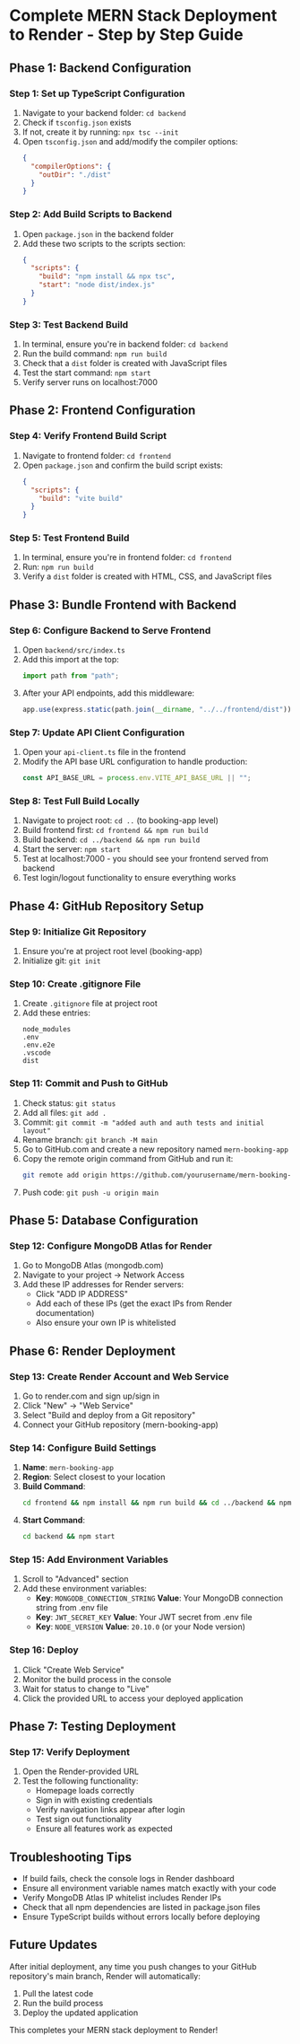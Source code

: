 # Complete MERN Stack Deployment to Render - Step by Step Guide

## Phase 1: Backend Configuration

### Step 1: Set up TypeScript Configuration
1. Navigate to your backend folder: `cd backend`
2. Check if `tsconfig.json` exists
3. If not, create it by running: `npx tsc --init`
4. Open `tsconfig.json` and add/modify the compiler options:
   ```json
   {
     "compilerOptions": {
       "outDir": "./dist"
     }
   }
   ```

### Step 2: Add Build Scripts to Backend
1. Open `package.json` in the backend folder
2. Add these two scripts to the scripts section:
   ```json
   {
     "scripts": {
       "build": "npm install && npx tsc",
       "start": "node dist/index.js"
     }
   }
   ```

### Step 3: Test Backend Build
1. In terminal, ensure you're in backend folder: `cd backend`
2. Run the build command: `npm run build`
3. Check that a `dist` folder is created with JavaScript files
4. Test the start command: `npm start`
5. Verify server runs on localhost:7000

## Phase 2: Frontend Configuration

### Step 4: Verify Frontend Build Script
1. Navigate to frontend folder: `cd frontend`
2. Open `package.json` and confirm the build script exists:
   ```json
   {
     "scripts": {
       "build": "vite build"
     }
   }
   ```

### Step 5: Test Frontend Build
1. In terminal, ensure you're in frontend folder: `cd frontend`
2. Run: `npm run build`
3. Verify a `dist` folder is created with HTML, CSS, and JavaScript files

## Phase 3: Bundle Frontend with Backend

### Step 6: Configure Backend to Serve Frontend
1. Open `backend/src/index.ts`
2. Add this import at the top:
   ```typescript
   import path from "path";
   ```
3. After your API endpoints, add this middleware:
   ```typescript
   app.use(express.static(path.join(__dirname, "../../frontend/dist")));
   ```

### Step 7: Update API Client Configuration
1. Open your `api-client.ts` file in the frontend
2. Modify the API base URL configuration to handle production:
   ```typescript
   const API_BASE_URL = process.env.VITE_API_BASE_URL || "";
   ```

### Step 8: Test Full Build Locally
1. Navigate to project root: `cd ..` (to booking-app level)
2. Build frontend first: `cd frontend && npm run build`
3. Build backend: `cd ../backend && npm run build`
4. Start the server: `npm start`
5. Test at localhost:7000 - you should see your frontend served from backend
6. Test login/logout functionality to ensure everything works

## Phase 4: GitHub Repository Setup

### Step 9: Initialize Git Repository
1. Ensure you're at project root level (booking-app)
2. Initialize git: `git init`

### Step 10: Create .gitignore File
1. Create `.gitignore` file at project root
2. Add these entries:
   ```
   node_modules
   .env
   .env.e2e
   .vscode
   dist
   ```

### Step 11: Commit and Push to GitHub
1. Check status: `git status`
2. Add all files: `git add .`
3. Commit: `git commit -m "added auth and auth tests and initial layout"`
4. Rename branch: `git branch -M main`
5. Go to GitHub.com and create a new repository named `mern-booking-app`
6. Copy the remote origin command from GitHub and run it:
   ```bash
   git remote add origin https://github.com/yourusername/mern-booking-app.git
   ```
7. Push code: `git push -u origin main`

## Phase 5: Database Configuration

### Step 12: Configure MongoDB Atlas for Render
1. Go to MongoDB Atlas (mongodb.com)
2. Navigate to your project → Network Access
3. Add these IP addresses for Render servers:
   - Click "ADD IP ADDRESS"
   - Add each of these IPs (get the exact IPs from Render documentation)
   - Also ensure your own IP is whitelisted

## Phase 6: Render Deployment

### Step 13: Create Render Account and Web Service
1. Go to render.com and sign up/sign in
2. Click "New" → "Web Service"
3. Select "Build and deploy from a Git repository"
4. Connect your GitHub repository (mern-booking-app)

### Step 14: Configure Build Settings
1. **Name**: `mern-booking-app`
2. **Region**: Select closest to your location
3. **Build Command**:
   ```bash
   cd frontend && npm install && npm run build && cd ../backend && npm run build
   ```
4. **Start Command**:
   ```bash
   cd backend && npm start
   ```

### Step 15: Add Environment Variables
1. Scroll to "Advanced" section
2. Add these environment variables:
   - **Key**: `MONGODB_CONNECTION_STRING`
     **Value**: Your MongoDB connection string from .env file
   - **Key**: `JWT_SECRET_KEY`
     **Value**: Your JWT secret from .env file
   - **Key**: `NODE_VERSION`
     **Value**: `20.10.0` (or your Node version)

### Step 16: Deploy
1. Click "Create Web Service"
2. Monitor the build process in the console
3. Wait for status to change to "Live"
4. Click the provided URL to access your deployed application

## Phase 7: Testing Deployment

### Step 17: Verify Deployment
1. Open the Render-provided URL
2. Test the following functionality:
   - Homepage loads correctly
   - Sign in with existing credentials
   - Verify navigation links appear after login
   - Test sign out functionality
   - Ensure all features work as expected

## Troubleshooting Tips

- If build fails, check the console logs in Render dashboard
- Ensure all environment variable names match exactly with your code
- Verify MongoDB Atlas IP whitelist includes Render IPs
- Check that all npm dependencies are listed in package.json files
- Ensure TypeScript builds without errors locally before deploying

## Future Updates

After initial deployment, any time you push changes to your GitHub repository's main branch, Render will automatically:
1. Pull the latest code
2. Run the build process
3. Deploy the updated application

This completes your MERN stack deployment to Render!